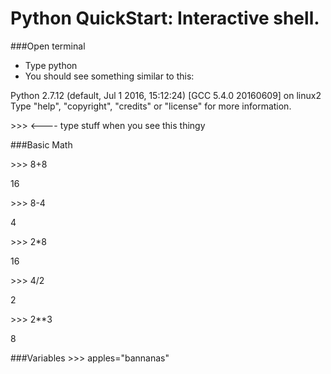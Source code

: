 Python QuickStart: Interactive shell.
====

###Open terminal

* Type python
* You should see something similar to this:

Python 2.7.12 (default, Jul  1 2016, 15:12:24) 
[GCC 5.4.0 20160609] on linux2
Type "help", "copyright", "credits" or "license" for more information.

\>>>  <----  type stuff when you see this thingy

###Basic Math

\>>> 8+8       

16

\>>> 8-4
        
4

\>>> 2*8       

16

\>>> 4/2        

2

\>>> 2**3      

8

###Variables
\>>> apples="bannanas"







